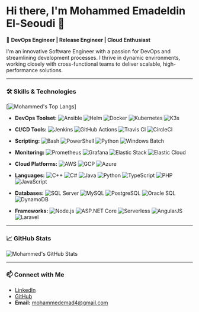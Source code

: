 # Hi there, I'm Mohammed Emadeldin El-Seoudi 👋

🚀 **DevOps Engineer | Release Engineer | Cloud Enthusiast**

I'm an innovative Software Engineer with a passion for DevOps and streamlining development processes. I thrive in dynamic environments, working closely with cross-functional teams to deliver scalable, high-performance solutions.

---

### 🛠️ **Skills & Technologies**
[![Mohammed's Top Langs](https://github-readme-stats.vercel.app/api/top-langs/?username=Moemad-711&show_icons=true&theme=radical)]


- **DevOps Toolset:**
  ![Ansible](https://img.shields.io/badge/-Ansible-000?&logo=ansible) ![Helm](https://img.shields.io/badge/-Helm-0F1689?&logo=helm) ![Docker](https://img.shields.io/badge/-Docker-2496ED?&logo=docker) ![Kubernetes](https://img.shields.io/badge/-Kubernetes-326CE5?&logo=kubernetes) ![K3s](https://img.shields.io/badge/-K3s-000000?&logo=kubernetes)

- **CI/CD Tools:**
  ![Jenkins](https://img.shields.io/badge/-Jenkins-D24939?&logo=jenkins) ![GitHub Actions](https://img.shields.io/badge/-GitHub_Actions-2088FF?&logo=github-actions) ![Travis CI](https://img.shields.io/badge/-Travis_CI-3EAAAF?&logo=travis-ci) ![CircleCI](https://img.shields.io/badge/-CircleCI-343434?&logo=circleci)

- **Scripting:**
  ![Bash](https://img.shields.io/badge/-Bash-4EAA25?&logo=gnu-bash) ![PowerShell](https://img.shields.io/badge/-PowerShell-5391FE?&logo=powershell) ![Python](https://img.shields.io/badge/-Python-3776AB?&logo=python) ![Windows Batch](https://img.shields.io/badge/-Windows%20Batch-0078D6?&logo=windows)

- **Monitoring:**
  ![Prometheus](https://img.shields.io/badge/-Prometheus-E6522C?&logo=prometheus) ![Grafana](https://img.shields.io/badge/-Grafana-F46800?&logo=grafana) ![Elastic Stack](https://img.shields.io/badge/-Elastic_Stack-005571?&logo=elasticsearch) ![Elastic Cloud](https://img.shields.io/badge/-ECK-005571?&logo=elastic-cloud)

- **Cloud Platforms:**
  ![AWS](https://img.shields.io/badge/-AWS-232F3E?&logo=amazon-aws) ![GCP](https://img.shields.io/badge/-Google_Cloud-4285F4?&logo=google-cloud) ![Azure](https://img.shields.io/badge/-Azure-0078D4?&logo=microsoft-azure)

- **Languages:**
  ![C++](https://img.shields.io/badge/-C++-00599C?&logo=cplusplus) ![C#](https://img.shields.io/badge/-C%23-239120?&logo=csharp) ![Java](https://img.shields.io/badge/-Java-007396?&logo=java) ![Python](https://img.shields.io/badge/-Python-3776AB?&logo=python) ![TypeScript](https://img.shields.io/badge/-TypeScript-007ACC?&logo=typescript) ![PHP](https://img.shields.io/badge/-PHP-777BB4?&logo=php) ![JavaScript](https://img.shields.io/badge/-JavaScript-F7DF1E?&logo=javascript)

- **Databases:**
  ![SQL Server](https://img.shields.io/badge/-SQL%20Server-CC2927?&logo=microsoft-sql-server) ![MySQL](https://img.shields.io/badge/-MySQL-4479A1?&logo=mysql) ![PostgreSQL](https://img.shields.io/badge/-PostgreSQL-336791?&logo=postgresql) ![Oracle SQL](https://img.shields.io/badge/-Oracle_SQL-F80000?&logo=oracle) ![DynamoDB](https://img.shields.io/badge/-DynamoDB-4053D6?&logo=amazon-dynamodb)

- **Frameworks:**
  ![Node.js](https://img.shields.io/badge/-Node.js-339933?&logo=node.js) ![ASP.NET Core](https://img.shields.io/badge/-ASP.NET_Core-512BD4?&logo=dotnet) ![Serverless](https://img.shields.io/badge/-Serverless-FD5750?&logo=serverless) ![AngularJS](https://img.shields.io/badge/-AngularJS-E23237?&logo=angularjs) ![Laravel](https://img.shields.io/badge/-Laravel-FF2D20?&logo=laravel)

---

### 📈 **GitHub Stats**

![Mohammed's GitHub Stats](https://github-readme-stats.vercel.app/api?username=Moemad-711&show_icons=true&theme=radical)

---


### 📫 **Connect with Me**

- [LinkedIn](https://www.linkedin.com/in/mohammed-e-el-seoudi-207b89173)
- [GitHub](https://github.com/Moemad-711)
- **Email:** mohammedemad4@gmail.com
